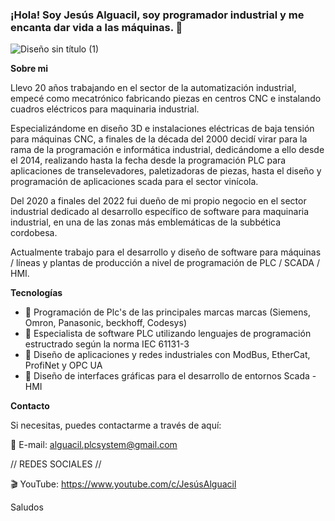 ### ¡Hola! Soy Jesús Alguacil, soy programador industrial y me encanta dar vida a las máquinas. 👋

![Diseño sin título (1)](https://github.com/JessAlguacil/Siemens-TiaPortal-library-Timer-Modes/assets/54327107/a913a261-fa14-4a21-84ec-802bc2ea7aa9)


**Sobre mi**

Llevo 20 años trabajando en el sector de la automatización industrial, empecé como mecatrónico fabricando piezas en centros CNC e instalando cuadros eléctricos para maquinaria industrial.

Especializándome en diseño 3D e instalaciones eléctricas de baja tensión para máquinas CNC, a finales de la década del 2000 decidí virar para la rama de la programación e informática industrial, dedicándome a ello desde el 2014, realizando hasta la fecha desde la programación PLC para aplicaciones de transelevadores, paletizadoras de piezas, hasta el diseño y programación de aplicaciones scada para el sector vinícola.

Del 2020 a finales del 2022 fui dueño de mi propio negocio en el sector industrial dedicado al desarrollo específico de software para maquinaria industrial, en una de las zonas más emblemáticas de la subbética cordobesa.

Actualmente trabajo para el desarrollo y diseño de software para máquinas / líneas y plantas de producción a nivel de programación de PLC / SCADA / HMI.

**Tecnologías**

- 🔵 Programación de Plc's de las principales marcas marcas (Siemens, Omron, Panasonic, beckhoff, Codesys)
- 🔵 Especialista de software PLC utilizando lenguajes de programación estructrado según la norma IEC 61131-3
- 🔵 Diseño de aplicaciones y redes industriales con ModBus, EtherCat, ProfiNet y OPC UA
- 🔵 Diseño de interfaces gráficas para el desarrollo de entornos Scada - HMI

**Contacto**

Si necesitas, puedes contactarme a través de aquí:

📨 E-mail: alguacil.plcsystem@gmail.com

// REDES SOCIALES //

🎬 YouTube: https://www.youtube.com/c/JesúsAlguacil

Saludos
